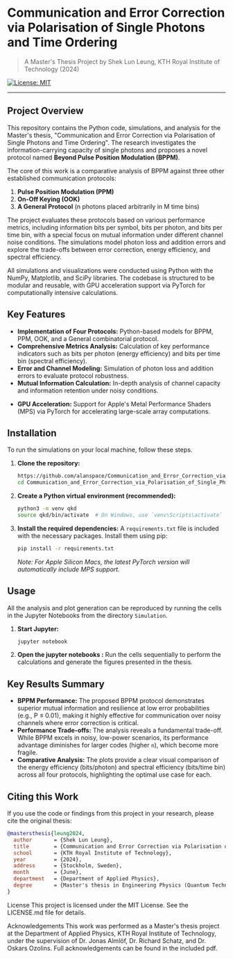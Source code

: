 # Communication and Error Correction via Polarisation of Single Photons and Time Ordering
> A Master's Thesis Project by Shek Lun Leung, KTH Royal Institute of Technology (2024)

[![License: MIT](https://img.shields.io/badge/License-MIT-yellow.svg)](https://opensource.org/licenses/MIT)

<!-- *Cover Image: "An oil painting constructed in DALL.E 2 showing a single photon with polarization being sent by Alice and being corrected by Bob by distant transmission."* -->

---

## Project Overview

This repository contains the Python code, simulations, and analysis for the Master's thesis, "Communication and Error Correction via Polarisation of Single Photons and Time Ordering". The research investigates the information-carrying capacity of single photons and proposes a novel protocol named **Beyond Pulse Position Modulation (BPPM)**.

The core of this work is a comparative analysis of BPPM against three other established communication protocols:
1.  **Pulse Position Modulation (PPM)**
2.  **On-Off Keying (OOK)**
3.  **A General Protocol** (n photons placed arbitrarily in M time bins)

The project evaluates these protocols based on various performance metrics, including information bits per symbol, bits per photon, and bits per time bin, with a special focus on mutual information under different channel noise conditions. The simulations model photon loss and addition errors and explore the trade-offs between error correction, energy efficiency, and spectral efficiency.

All simulations and visualizations were conducted using Python with the NumPy, Matplotlib, and SciPy libraries. The codebase is structured to be modular and reusable, with GPU acceleration support via PyTorch for computationally intensive calculations.

## Key Features

- **Implementation of Four Protocols:** Python-based models for BPPM, PPM, OOK, and a General combinatorial protocol.
- **Comprehensive Metrics Analysis:** Calculation of key performance indicators such as bits per photon (energy efficiency) and bits per time bin (spectral efficiency).
- **Error and Channel Modeling:** Simulation of photon loss and addition errors to evaluate protocol robustness.
- **Mutual Information Calculation:** In-depth analysis of channel capacity and information retention under noisy conditions.
<!-- - **Modular and Reusable Code:** A central `functions.py` library contains all core logic, making the analysis notebooks clean and easy to follow. -->
- **GPU Acceleration:** Support for Apple's Metal Performance Shaders (MPS) via PyTorch for accelerating large-scale array computations.


## Installation

To run the simulations on your local machine, follow these steps.

1.  **Clone the repository:**
    ```bash
    https://github.com/alanspace/Communication_and_Error_Correction_via_Polarisation_of_Single_Photons_and_Time_Ordering.git
    cd Communication_and_Error_Correction_via_Polarisation_of_Single_Photons_and_Time_Ordering
    ```

2.  **Create a Python virtual environment (recommended):**
    ```bash
    python3 -m venv qkd
    source qkd/bin/activate  # On Windows, use `venv\Scripts\activate`
    ```

3.  **Install the required dependencies:**
    A `requirements.txt` file is included with the necessary packages. Install them using pip:
    ```bash
    pip install -r requirements.txt
    ```
    *Note: For Apple Silicon Macs, the latest PyTorch version will automatically include MPS support.*

## Usage

All the analysis and plot generation can be reproduced by running the cells in the Jupyter Notebooks from the directory `Simulation`.

1.  **Start Jupyter:**
    ```bash
    jupyter notebook
    ```
2.  **Open the jupyter notebooks :** Run the cells sequentially to perform the calculations and generate the figures presented in the thesis.
<!-- 3.  **Core Logic:** The notebook imports the custom library `functions.py` (as `fn`). All the complex calculations for each protocol are contained within this file. -->
<!-- 3.  **GPU Usage:** The `functions.py` file includes PyTorch-based functions (suffixed with `_pt`) that will automatically detect and use Apple's MPS backend if it is available on your machine. This significantly speeds up calculations involving large arrays. -->

## Key Results Summary

- **BPPM Performance:** The proposed BPPM protocol demonstrates superior mutual information and resilience at low error probabilities (e.g., P ≤ 0.01), making it highly effective for communication over noisy channels where error correction is critical.
- **Performance Trade-offs:** The analysis reveals a fundamental trade-off. While BPPM excels in noisy, low-power scenarios, its performance advantage diminishes for larger codes (higher `n`), which become more fragile.
- **Comparative Analysis:** The plots provide a clear visual comparison of the energy efficiency (bits/photon) and spectral efficiency (bits/time bin) across all four protocols, highlighting the optimal use case for each.

## Citing this Work

If you use the code or findings from this project in your research, please cite the original thesis:

```bibtex
@mastersthesis{leung2024,
  author       = {Shek Lun Leung},
  title        = {Communication and Error Correction via Polarisation of Single Photons and Time Ordering},
  school       = {KTH Royal Institute of Technology},
  year         = {2024},
  address      = {Stockholm, Sweden},
  month        = {June},
  department   = {Department of Applied Physics},
  degree       = {Master's thesis in Engineering Physics (Quantum Technology)}
}
```

License
This project is licensed under the MIT License. See the LICENSE.md file for details.

Acknowledgements
This work was performed as a Master's thesis project at the Department of Applied Physics, KTH Royal Institute of Technology, under the supervision of Dr. Jonas Almlöf, Dr. Richard Schatz, and Dr. Oskars Ozolins. Full acknowledgements can be found in the included pdf.